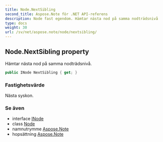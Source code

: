 ```yaml
---
title: Node.NextSibling
second_title: Aspose.Note för .NET API-referens
description: Node fast egendom. Hämtar nästa nod på samma nodträdsnivå.
type: docs
weight: 30
url: /sv/net/aspose.note/node/nextsibling/
---
```

## Node.NextSibling property

Hämtar nästa nod på samma nodträdsnivå.

```csharp
public INode NextSibling { get; }
```

### Fastighetsvärde

Nästa syskon.

### Se även

* interface [INode](../../inode/)
* class [Node](../)
* namnutrymme [Aspose.Note](../../node/)
* hopsättning [Aspose.Note](../../../)


